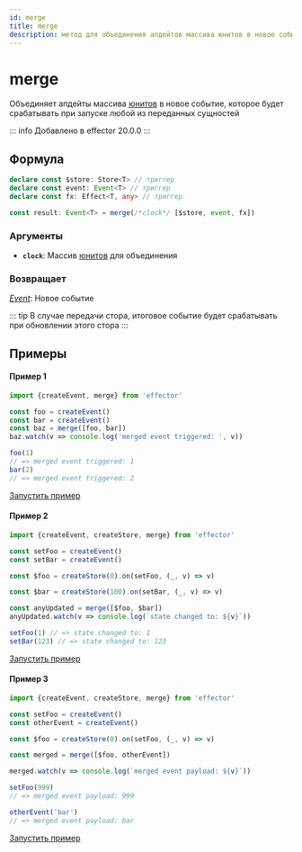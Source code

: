 ```yaml
---
id: merge
title: merge
description: метод для объединения апдейтов массива юнитов в новое событие, которое будет срабатывать при запуске любой из переданных сущностей
---
```


# merge

Объединяет апдейты массива [юнитов](docs/ru/glossary.mdmd#common-unit) в новое событие, которое будет срабатывать при запуске любой из переданных сущностей

::: info
Добавлено в effector 20.0.0
:::

## Формула

```ts
declare const $store: Store<T> // триггер
declare const event: Event<T> // триггер
declare const fx: Effect<T, any> // триггер

const result: Event<T> = merge(/*clock*/ [$store, event, fx])
```

### Аргументы

- **`clock`**: Массив [юнитов](docs/ru/glossary.mdmd#common-unit) для объединения

### Возвращает

[_Event_](docs/ru/api/effector/Event.md): Новое событие

::: tip
В случае передачи стора, итоговое событие будет срабатывать при обновлении этого стора
:::

## Примеры

#### Пример 1

```js
import {createEvent, merge} from 'effector'

const foo = createEvent()
const bar = createEvent()
const baz = merge([foo, bar])
baz.watch(v => console.log('merged event triggered: ', v))

foo(1)
// => merged event triggered: 1
bar(2)
// => merged event triggered: 2
```

[Запустить пример](https://share.effector.dev/WxUgr6dZ)

#### Пример 2

```js
import {createEvent, createStore, merge} from 'effector'

const setFoo = createEvent()
const setBar = createEvent()

const $foo = createStore(0).on(setFoo, (_, v) => v)

const $bar = createStore(100).on(setBar, (_, v) => v)

const anyUpdated = merge([$foo, $bar])
anyUpdated.watch(v => console.log(`state changed to: ${v}`))

setFoo(1) // => state changed to: 1
setBar(123) // => state changed to: 123
```

[Запустить пример](https://share.effector.dev/Rp9wuRvl)

#### Пример 3

```js
import {createEvent, createStore, merge} from 'effector'

const setFoo = createEvent()
const otherEvent = createEvent()

const $foo = createStore(0).on(setFoo, (_, v) => v)

const merged = merge([$foo, otherEvent])

merged.watch(v => console.log(`merged event payload: ${v}`))

setFoo(999)
// => merged event payload: 999

otherEvent('bar')
// => merged event payload: bar
```

[Запустить пример](https://share.effector.dev/pKkiyhVQ)
